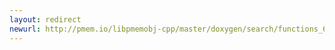 ```yaml
---
layout: redirect
newurl: http://pmem.io/libpmemobj-cpp/master/doxygen/search/functions_64.html
---
```

